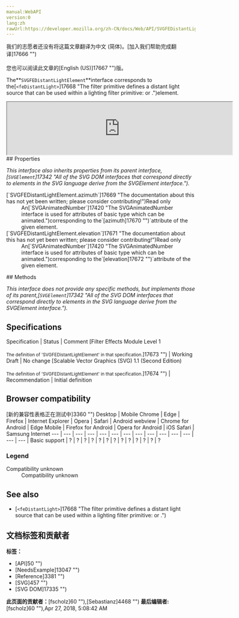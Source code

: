 ```yaml
---
manual:WebAPI
version:0
lang:zh
rawUrl:https://developer.mozilla.org/zh-CN/docs/Web/API/SVGFEDistantLightElement
---
```




<bdi>我们的志愿者还没有将这篇文章翻译为<bdi>中文 (简体)</bdi>。[加入我们帮助完成翻译]17666 "")<br></br>您也可以阅读此文章的[English (US)]17667 "")版。</bdi>






The**`SVGFEDistantLightElement`**interface corresponds to the[`<feDistantLight>`]17668 "The <feDistantLight> filter primitive defines a distant light source that can be used within a lighting filter primitive: <feDiffuseLighting> or <feSpecularLighting>.")element.

<iframe src='https://mdn.mozillademos.org/en-US/docs/Web/API/SVGFEDistantLightElement$samples/inheritance_diagram?revision=1377354' width='600' height='140'></iframe>
## Properties<a name="Properties"></a>


<em>This interface also inherits properties from its parent interface,[`SVGElement`]17342 "All of the SVG DOM interfaces that correspond directly to elements in the SVG language derive from the SVGElement interface.").</em>

<dl><dt>[`SVGFEDistantLightElement.azimuth`]17669 "The documentation about this has not yet been written; please consider contributing!")Read only</dt><dd>An[`SVGAnimatedNumber`]17420 "The SVGAnimatedNumber interface is used for attributes of basic type <Number> which can be animated.")corresponding to the`[azimuth]17670 "")`attribute of the given element.</dd><dt>[`SVGFEDistantLightElement.elevation`]17671 "The documentation about this has not yet been written; please consider contributing!")Read only</dt><dd>An[`SVGAnimatedNumber`]17420 "The SVGAnimatedNumber interface is used for attributes of basic type <Number> which can be animated.")corresponding to the`[elevation]17672 "")`attribute of the given element.</dd></dl>
## Methods<a name="Methods"></a>


<em>This interface does not provide any specific methods, but implements those of its parent,[`SVGElement`]17342 "All of the SVG DOM interfaces that correspond directly to elements in the SVG language derive from the SVGElement interface.").</em>


## Specifications<a name="Specifications"></a>
Specification | Status | Comment 
[Filter Effects Module Level 1<br></br><small>The definition of &#39;SVGFEDistantLightElement&#39; in that specification.</small>]17673 "") | Working Draft | No change 
[Scalable Vector Graphics (SVG) 1.1 (Second Edition)<br></br><small>The definition of &#39;SVGFEDistantLightElement&#39; in that specification.</small>]17674 "") | Recommendation | Initial definition 


## Browser compatibility<a name="Browser_compatibility"></a>
[新的兼容性表格正在测试中<i></i>]3360 "")
<abbr>Desktop<i></i></abbr> | <abbr>Mobile<i></i></abbr> 
<abbr>Chrome<i></i></abbr> | <abbr>Edge<i></i></abbr> | <abbr>Firefox<i></i></abbr> | <abbr>Internet Explorer<i></i></abbr> | <abbr>Opera<i></i></abbr> | <abbr>Safari<i></i></abbr> | <abbr>Android webview<i></i></abbr> | <abbr>Chrome for Android<i></i></abbr> | <abbr>Edge Mobile<i></i></abbr> | <abbr>Firefox for Android<i></i></abbr> | <abbr>Opera for Android<i></i></abbr> | <abbr>iOS Safari<i></i></abbr> | <abbr>Samsung Internet<i></i></abbr> 
 ---  |  ---  |  ---  |  ---  |  ---  |  ---  |  ---  |  ---  |  ---  |  ---  |  ---  |  ---  |  ---  |  ---  | 
Basic support | <abbr>?</abbr> | <abbr>?</abbr> | <abbr>?</abbr> | <abbr>?</abbr> | <abbr>?</abbr> | <abbr>?</abbr> | <abbr>?</abbr> | <abbr>?</abbr> | <abbr>?</abbr> | <abbr>?</abbr> | <abbr>?</abbr> | <abbr>?</abbr> | <abbr>?</abbr> 


### Legend<a name="Legend"></a>
<dl><dt><abbr>Compatibility unknown</abbr></dt><dd>Compatibility unknown</dd></dl>

## See also<a name="See_also"></a>

* [`<feDistantLight>`]17668 "The <feDistantLight> filter primitive defines a distant light source that can be used within a lighting filter primitive: <feDiffuseLighting> or <feSpecularLighting>.")



## 文档标签和贡献者
**标签：**
* [API]50 "")
* [NeedsExample]13047 "")
* [Reference]3381 "")
* [SVG]457 "")
* [SVG DOM]17335 "")

**此页面的贡献者：**[fscholz]60 ""),[Sebastianz]4468 "")
**最后编辑者:**[fscholz]60 ""),<time>Apr 27, 2018, 5:08:42 AM</time>


